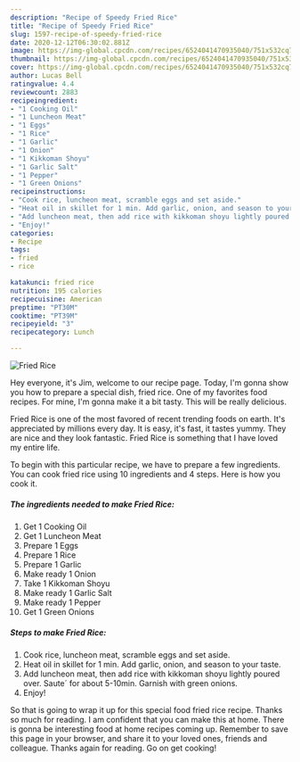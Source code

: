 ```yaml
---
description: "Recipe of Speedy Fried Rice"
title: "Recipe of Speedy Fried Rice"
slug: 1597-recipe-of-speedy-fried-rice
date: 2020-12-12T06:30:02.881Z
image: https://img-global.cpcdn.com/recipes/6524041470935040/751x532cq70/fried-rice-recipe-main-photo.jpg
thumbnail: https://img-global.cpcdn.com/recipes/6524041470935040/751x532cq70/fried-rice-recipe-main-photo.jpg
cover: https://img-global.cpcdn.com/recipes/6524041470935040/751x532cq70/fried-rice-recipe-main-photo.jpg
author: Lucas Bell
ratingvalue: 4.4
reviewcount: 2883
recipeingredient:
- "1 Cooking Oil"
- "1 Luncheon Meat"
- "1 Eggs"
- "1 Rice"
- "1 Garlic"
- "1 Onion"
- "1 Kikkoman Shoyu"
- "1 Garlic Salt"
- "1 Pepper"
- "1 Green Onions"
recipeinstructions:
- "Cook rice, luncheon meat, scramble eggs and set aside."
- "Heat oil in skillet for 1 min. Add garlic, onion, and season to your taste."
- "Add luncheon meat, then add rice with kikkoman shoyu lightly poured over. Saute´ for about 5-10min. Garnish with green onions."
- "Enjoy!"
categories:
- Recipe
tags:
- fried
- rice

katakunci: fried rice 
nutrition: 195 calories
recipecuisine: American
preptime: "PT30M"
cooktime: "PT39M"
recipeyield: "3"
recipecategory: Lunch

---
```



![Fried Rice](https://img-global.cpcdn.com/recipes/6524041470935040/751x532cq70/fried-rice-recipe-main-photo.jpg)

Hey everyone, it's Jim, welcome to our recipe page. Today, I'm gonna show you how to prepare a special dish, fried rice. One of my favorites food recipes. For mine, I'm gonna make it a bit tasty. This will be really delicious.



Fried Rice is one of the most favored of recent trending foods on earth. It's appreciated by millions every day. It is easy, it's fast, it tastes yummy. They are nice and they look fantastic. Fried Rice is something that I have loved my entire life.


To begin with this particular recipe, we have to prepare a few ingredients. You can cook fried rice using 10 ingredients and 4 steps. Here is how you cook it.

<!--inarticleads1-->

##### The ingredients needed to make Fried Rice:

1. Get 1 Cooking Oil
1. Get 1 Luncheon Meat
1. Prepare 1 Eggs
1. Prepare 1 Rice
1. Prepare 1 Garlic
1. Make ready 1 Onion
1. Take 1 Kikkoman Shoyu
1. Make ready 1 Garlic Salt
1. Make ready 1 Pepper
1. Get 1 Green Onions




<!--inarticleads2-->

##### Steps to make Fried Rice:

1. Cook rice, luncheon meat, scramble eggs and set aside.
1. Heat oil in skillet for 1 min. Add garlic, onion, and season to your taste.
1. Add luncheon meat, then add rice with kikkoman shoyu lightly poured over. Saute´ for about 5-10min. Garnish with green onions.
1. Enjoy!




So that is going to wrap it up for this special food fried rice recipe. Thanks so much for reading. I am confident that you can make this at home. There is gonna be interesting food at home recipes coming up. Remember to save this page in your browser, and share it to your loved ones, friends and colleague. Thanks again for reading. Go on get cooking!
